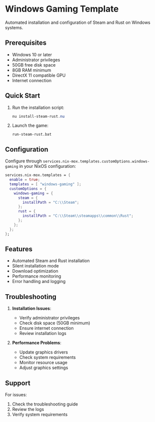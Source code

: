 # Windows Gaming Template

Automated installation and configuration of Steam and Rust on Windows systems.

## Prerequisites

- Windows 10 or later
- Administrator privileges
- 50GB free disk space
- 8GB RAM minimum
- DirectX 11 compatible GPU
- Internet connection

## Quick Start

1. Run the installation script:

   ```powershell
   nu install-steam-rust.nu
   ```

2. Launch the game:

   ```batch
   run-steam-rust.bat
   ```

## Configuration

Configure through `services.nix-mox.templates.customOptions.windows-gaming` in your NixOS configuration:

```nix
services.nix-mox.templates = {
  enable = true;
  templates = [ "windows-gaming" ];
  customOptions = {
    windows-gaming = {
      steam = {
        installPath = "C:\\Steam";
      };
      rust = {
        installPath = "C:\\Steam\\steamapps\\common\\Rust";
      };
    };
  };
};
```

## Features

- Automated Steam and Rust installation
- Silent installation mode
- Download optimization
- Performance monitoring
- Error handling and logging

## Troubleshooting

1. **Installation Issues**:
   - Verify administrator privileges
   - Check disk space (50GB minimum)
   - Ensure internet connection
   - Review installation logs

2. **Performance Problems**:
   - Update graphics drivers
   - Check system requirements
   - Monitor resource usage
   - Adjust graphics settings

## Support

For issues:

1. Check the troubleshooting guide
2. Review the logs
3. Verify system requirements
